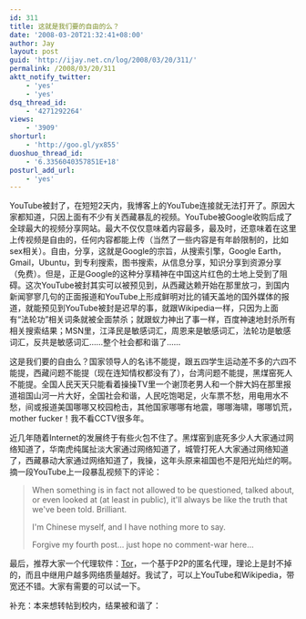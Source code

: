 ```yaml
---
id: 311
title: 这就是我们要的自由的么？
date: '2008-03-20T21:32:41+08:00'
author: Jay
layout: post
guid: 'http://ijay.net.cn/log/2008/03/20/311/'
permalink: /2008/03/20/311
aktt_notify_twitter:
    - 'yes'
    - 'yes'
dsq_thread_id:
    - '4271292264'
views:
    - '3909'
shorturl:
    - 'http://goo.gl/yx855'
duoshuo_thread_id:
    - '6.3356040357851E+18'
posturl_add_url:
    - 'yes'
---
```


<!-- wp:paragraph -->
<p>YouTube被封了，在短短2天内，我博客上的YouTube连接就无法打开了。原因大家都知道，只因上面有不少有关西藏暴乱的视频。YouTube被Google收购后成了全球最大的视频分享网站。最大不仅仅意味着内容最多，最及时，还意味着在这里上传视频是自由的，任何内容都能上传（当然了一些内容是有年龄限制的，比如sex相关）。自由，分享，这就是Google的宗旨，从搜索引擎，Google Earth，Gmail，Ubuntu，到专利搜索，图书搜索，从信息分享，知识分享到资源分享（免费）。但是，正是Google的这种分享精神在中国这片红色的土地上受到了阻碍。这次YouTube被封其实可以被预见到，从西藏达赖开始在那里放刁，到国内新闻寥寥几句的正面报道和YouTube上形成鲜明对比的铺天盖地的国外媒体的报道，就能预见到YouTube被封是迟早的事，就跟Wikipedia一样，只因为上面有“法轮功”相关词条就被全面禁杀；就跟蚁力神出了事一样，百度神速地封杀所有相关搜索结果；MSN里，江泽民是敏感词汇，周恩来是敏感词汇，法轮功是敏感词汇，反共是敏感词汇……整个社会都和谐了……</p>
<!-- /wp:paragraph -->

<!-- wp:paragraph -->
<p>这是我们要的自由么？国家领导人的名讳不能提，跟五四学生运动差不多的六四不能提，西藏问题不能提（现在连知情权都没有了），台湾问题不能提，黑煤窑死人不能提。全国人民天天只能看着操操TV里一个谢顶老男人和一个胖大妈在那里报道祖国山河一片大好，全国社会和谐，人民吃饱喝足，火车票不愁，用电用水不愁，间或报道美国哪哪又校园枪击，其他国家哪哪有地震，哪哪海啸，哪哪饥荒，mother fucker！我不看CCTV很多年。</p>
<!-- /wp:paragraph -->

<!-- wp:paragraph -->
<p>近几年随着Internet的发展终于有些火包不住了。黑煤窑到底死多少人大家通过网络知道了，华南虎纯属扯淡大家通过网络知道了，城管打死人大家通过网络知道了，西藏暴动大家通过网络知道了，我操，这年头原来祖国也不是阳光灿烂的啊。摘一段YouTube上一段暴乱视频下的评论：</p>
<!-- /wp:paragraph -->

<!-- wp:quote -->
<blockquote class="wp-block-quote"><!-- wp:paragraph -->
<p>When something is in fact not allowed to be questioned, talked about, or even looked at (at least in public), it'll always be like the truth that we've been told. Brilliant.</p>
<!-- /wp:paragraph -->

<!-- wp:paragraph -->
<p>I'm Chinese myself, and I have nothing more to say.</p>
<!-- /wp:paragraph -->

<!-- wp:paragraph -->
<p>Forgive my fourth post... just hope no comment-war here...</p>
<!-- /wp:paragraph --></blockquote>
<!-- /wp:quote -->

<!-- wp:paragraph -->
<p>最后，推荐大家一个代理软件：<a href="https://www.torproject.org/download/download-easy.html.en" target="_blank" rel="noopener">Tor</a>，一个基于P2P的匿名代理，理论上是封不掉的，而且中继用户越多网络质量越好。我试了，可以上YouTube和Wikipedia，带宽还不错。大家有需要的可以试一下。</p>
<!-- /wp:paragraph -->

<!-- wp:paragraph -->
<p>补充：本来想转帖到校内，结果被和谐了：</p>
<!-- /wp:paragraph -->

<!-- wp:gallery {"linkTo":"attachment"} -->
<figure class="wp-block-gallery has-nested-images columns-default is-cropped"><!-- wp:image {"id":312,"linkDestination":"custom"} -->
<figure class="wp-block-image"><a href="http://jayxu.com/log/wp-content/uploads/2008/03/ss.png"><img src="http://jayxu.com/log/wp-content/uploads/2008/03/ss.png" alt="" class="wp-image-312"/></a></figure>
<!-- /wp:image --></figure>
<!-- /wp:gallery -->